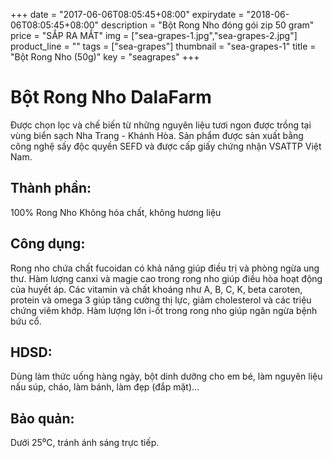 +++
date = "2017-06-06T08:05:45+08:00"
expirydate = "2018-06-06T08:05:45+08:00"
description = "Bột Rong Nho đóng gói zip 50 gram"
price = "SẮP RA MẮT"
img = ["sea-grapes-1.jpg","sea-grapes-2.jpg"]
product_line = ""
tags = ["sea-grapes"]
thumbnail = "sea-grapes-1"
title = "Bột Rong Nho (50g)"
key = "seagrapes"
+++

# Bột Rong Nho DalaFarm

Được chọn lọc và chế biến từ những nguyên liệu 
tươi ngon được trồng tại vùng biển sạch Nha Trang - Khánh Hòa. 
Sản phẩm được sản xuất bằng công nghệ sấy độc quyền SEFD và được 
cấp giấy chứng nhận VSATTP Việt Nam.

## Thành phần: 
100% Rong Nho
Không hóa chất, không hương liệu

## Công dụng: 
Rong nho chứa chất fucoidan có khả năng 
giúp điều trị và phòng ngừa ung thư. 
Hàm lượng canxi và magie cao trong rong 
nho giúp điều hòa hoạt động của huyết áp. 
Các vitamin và chất khoáng như A, B, C, K, 
beta caroten, protein và omega 3 giúp 
tăng cường thị lực, giảm cholesterol và 
các triệu chứng viêm khớp. Hàm lượng lớn 
i-ốt trong rong nho giúp ngăn ngừa bệnh 
bứu cổ. 

## HDSD:    
Dùng làm thức uống hàng ngày, 
bột dinh dưỡng cho em bé, làm 
nguyên liệu nấu súp, cháo, làm 
bánh, làm đẹp (đắp mặt)…

## Bảo quản: 
Dưới 25⁰C, tránh ánh sáng trực tiếp.
